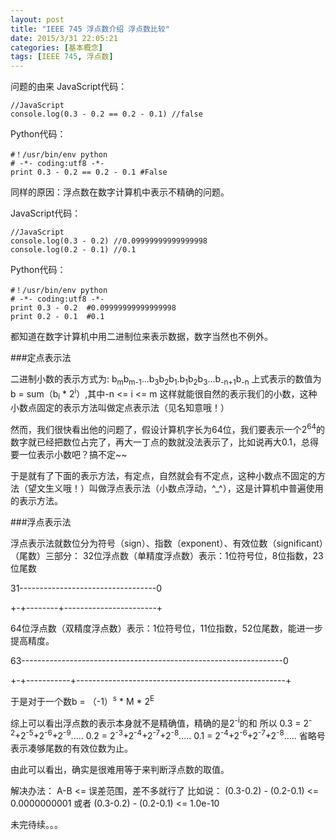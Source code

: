 ```yaml
---
layout: post
title: "IEEE 745 浮点数介绍 浮点数比较"
date: 2015/3/31 22:05:21 
categories: [基本概念]
tags: [IEEE 745, 浮点数]
---
```


问题的由来
JavaScript代码：

    //JavaScript
    console.log(0.3 - 0.2 == 0.2 - 0.1) //false
    
Python代码：    

    #！/usr/bin/env python
    # -*- coding:utf8 -*-
    print 0.3 - 0.2 == 0.2 - 0.1 #False
    
同样的原因：浮点数在数字计算机中表示不精确的问题。

JavaScript代码：

    //JavaScript
    console.log(0.3 - 0.2) //0.09999999999999998
    console.log(0.2 - 0.1) //0.1
    
Python代码：    

    #！/usr/bin/env python
    # -*- coding:utf8 -*-    
    print 0.3 - 0.2  #0.09999999999999998
    print 0.2 - 0.1  #0.1
    
    
都知道在数字计算机中用二进制位来表示数据，数字当然也不例外。

###定点表示法

二进制小数的表示方式为:
b<sub>m</sub>b<sub>m-1</sub>...b<sub>3</sub>b<sub>2</sub>b<sub>1</sub>.b<sub>1</sub>b<sub>2</sub>b<sub>3</sub>...b<sub>-n+1</sub>b<sub>-n</sub>
上式表示的数值为
b = sum（b<sub>i</sub> * 2<sup>i</sup>）,其中-n <= i <= m
这样就能很自然的表示我们的小数，这种小数点固定的表示方法叫做定点表示法（见名知意哦！）

然而，我们很快看出他的问题了，假设计算机字长为64位，我们要表示一个2<sup>64</sup>的数字就已经把数位占完了，再大一丁点的数就没法表示了，比如说再大0.1，总得要一位表示小数吧？搞不定~~

于是就有了下面的表示方法，有定点，自然就会有不定点，这种小数点不固定的方法（望文生义哦！）叫做浮点表示法（小数点浮动，^_^），这是计算机中普遍使用的表示方法。

###浮点表示法

浮点表示法就数位分为符号（sign）、指数（exponent）、有效位数（significant）（尾数）三部分：
32位浮点数（单精度浮点数）表示：1位符号位，8位指数，23位尾数

31----------------------------------0

\+-+--------+-----------------------+


64位浮点数（双精度浮点数）表示：1位符号位，11位指数，52位尾数，能进一步提高精度。

63-----------------------------------------------------------------0

+-+-----------+----------------------------------------------------+

于是对于一个数b = （-1）<sup>s</sup> \* M \* 2<sup>E</sup>

综上可以看出浮点数的表示本身就不是精确值，精确的是2<sup>-i</sup>的和
所以
0.3 = 2<sup>-2</sup>+2<sup>-5</sup>+2<sup>-6</sup>+2<sup>-9</sup>.....
0.2 = 2<sup>-3</sup>+2<sup>-4</sup>+2<sup>-7</sup>+2<sup>-8</sup>.....
0.1 = 2<sup>-4</sup>+2<sup>-6</sup>+2<sup>-7</sup>+2<sup>-8</sup>.....
省略号表示凑够尾数的有效位数为止。

由此可以看出，确实是很难用等于来判断浮点数的取值。

解决办法：
A-B <= 误差范围，差不多就行了
比如说：
(0.3-0.2) - (0.2-0.1) <= 0.0000000001
或者
(0.3-0.2) - (0.2-0.1) <= 1.0e-10


未完待续。。。